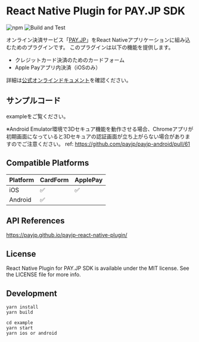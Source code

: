 # React Native Plugin for PAY.JP SDK

![npm](https://img.shields.io/npm/v/payjp-react-native)
![Build and Test](https://github.com/payjp/payjp-react-native-plugin/workflows/Build%20and%20Test/badge.svg?branch=master)

オンライン決済サービス「[PAY.JP](https://pay.jp/)」をReact Nativeアプリケーションに組み込むためのプラグインです。
このプラグインは以下の機能を提供します。

- クレジットカード決済のためのカードフォーム
- Apple Payアプリ内決済（iOSのみ）

詳細は[公式オンラインドキュメント](https://pay.jp/docs/mobileapp-react-native)を確認ください。

## サンプルコード

exampleをご覧ください。

※Android Emulator環境で3Dセキュア機能を動作させる場合、Chromeアプリが初期画面になっていると3Dセキュアの認証画面が立ち上がらない場合がありますのでご注意ください。 ref: https://github.com/payjp/payjp-android/pull/61

## Compatible Platforms

|Platform|CardForm          |ApplePay          |
|--------|------------------|------------------|
|iOS     |:white_check_mark:|:white_check_mark:|
|Android |:white_check_mark:|                  |


## API References

https://payjp.github.io/payjp-react-native-plugin/

## License

React Native Plugin for PAY.JP SDK is available under the MIT license. See the LICENSE file for more info.

## Development

```
yarn install
yarn build
```

```
cd example
yarn start
yarn ios or android
```
